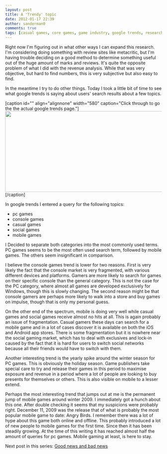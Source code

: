 ```yaml
---
layout: post
title: A 'Trendy' topic
date: 2012-01-17 22:39
author: sanderman0
comments: true
tags: [casual games, core games, game industry, google trends, research, research subject, social games]
---
```

Right now I'm figuring out in what other ways I can expand this research. I'm considering doing something with review sites like metacritic, but I'm having trouble deciding on a good method to determine something useful out of the huge amount of marks and reviews. It's quite the opposite problem of what I did with the revenue analysis. While that was very objective, but hard to find numbers, this is very subjective but also easy to find.

In the meantime I try to do other things. Today I took a little bit of time to see what google trends is saying about users' search results about a few topics.

[caption id="" align="alignnone" width="580" caption="Click through to go the the actual google trends page."]<a href="http://www.google.com/trends/?q=pc+games,+console+games,+casual+games,+social+games,+mobile+games" target="_blank"><img title="Google Trends about games" src="http://www.google.com/trends/viz?q=pc+games,+console+games,+casual+games,+social+games,+mobile+games&amp;graph=weekly_img&amp;sa=N" alt="" width="580" height="260" /></a>[/caption]

In google trends I entered a query for the following topics:
<ul>
	<li>pc games</li>
	<li>console games</li>
	<li>casual games</li>
	<li>social games</li>
	<li>mobile games</li>
</ul>
I Decided to separate both categories into the most commonly used terms. PC games seems to be the most often used search term, followed by mobile games. The others seem insignificant in comparison.

I believe the console games trend is lower for two reasons. First is very likely the fact that the console market is very fragmented, with various different devices and platforms. Gamers are more likely to search for games on their specific console than the general category. This is not the case for the PC category, where almost all games are developed exclusively for Windows, though this is slowly changing. The second reason might be that console gamers are perhaps more likely to walk into a store and buy games on impulse, though that is only my personal guess.

On the other end of the spectrum, mobile is doing very well while casual games and social games receive almost no hits at all. This is again probably an issue of fragmentation. Casual gamers these days can search for a mobile game and in a lot of cases discover it is available on both the iOS and Android app stores. There is some fragmentation but it is nowhere near the social gaming market, which has to deal with exclusives and lock-in caused by the fact that it is hard for users to switch social networks because all their friends would have to switch with them.

Another interesting trend is the yearly spike around the winter season for PC games. This is obviously the holiday season. Game publishers take special care to try and release their games in this period to maximise exposure and revenue in a period where a lot of people are looking to buy presents for themselves or others. This is also visible on mobile to a lesser extend.

Perhaps the most interesting trend that jumps out at me is the permanent jump of mobile games around winter 2009. I immediately got a hunch about this one. After double checking it seems that my suspicions were probably right. December 11, 2009 was the release that of what is probably the most popular mobile game to date: Angry Birds. I remember there was a lot of hype about this game both online and offline. This probably introduced a lot of new people to mobile games for the first time. Since then it has been steadily growing. At the time of this writing it has reached almost half the amount of queries for pc games. Mobile gaming at least, is here to stay.

Next post in this series: <a title="Good and Bad news" href="http://sanderman0.wordpress.com/2012/01/18/good-and-bad-news/">Good news and bad news</a>
